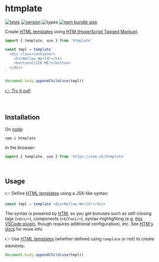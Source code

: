# htmplate

[![tests](https://github.com/loreanvictor/htmplate/actions/workflows/test.yml/badge.svg)](https://github.com/loreanvictor/htmplate/actions/workflows/test.yml)
[![version](https://img.shields.io/npm/v/htmplate?logo=npm)](https://www.npmjs.com/package/htmplate)
![types](https://img.shields.io/npm/types/htmplate)
[![npm bundle size](https://img.shields.io/bundlephobia/minzip/htmplate?color=black&label=size)](https://bundlephobia.com/package/htmplate@latest)


Create [HTML templates](https://www.w3schools.com/tags/tag_template.asp) using [HTM (HyperScript Tagged Markup)](https://github.com/developit/htm).

```js
import { template, use } from 'htmplate'

const tmpl = template`
  <div class=container>
    <h1>Hellow World!</h1>
    <button>CLICK ME!</button>
  </div>
`

document.body.appendChild(use(tmpl))
```
[👉 Try it out!](https://codepen.io/lorean_victor/pen/vYroJwP)

<br>

## Installation

On [node](https://nodejs.org/en/):
```bash
npm i htmplate
```
In the browser:
```js
import { template, use } from 'https://esm.sh/htmplate'
```

<br>

## Usage

👉 Define [HTML templates](https://www.w3schools.com/tags/tag_template.asp) using a JSX-like syntax:

```js
const tmpl = template`<div>Hellow World!</div>`
```

The syntax is powered by [HTM](https://github.com/developit/htm), so you get bonuses such as self-closing tags (`<div/>`), components (`<${Foo}/>`), syntax-highlighting (e.g. [this VSCode plugin](https://marketplace.visualstudio.com/items?itemName=bierner.lit-html), though requires additional configuration), etc. See [HTM's docs](https://github.com/developit/htm) for more info.

👉 Use [HTML templates](https://www.w3schools.com/tags/tag_template.asp) (whether defined using `template` or not) to create elements:
```js
document.body.appendChild(use(tmpl))
```

<br>
